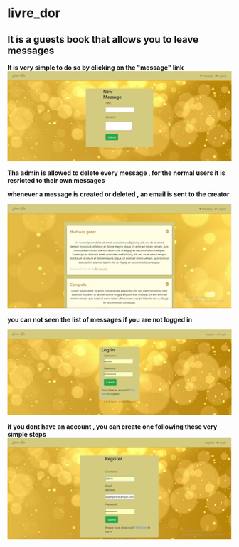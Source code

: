 # livre_dor

## It is a guests book that allows you to leave messages

**It is very simple to do so by clicking on the "message" link**
![Add AddMsgPage](https://github.com/ChNajib/livre_dor/blob/master/Capture2.PNG)

**Tha admin is allowed to delete every message , for the normal users it is resricted to their own messages**

**whenever a message is created or deleted , an email is sent to the creator**

![home HomePage](https://github.com/ChNajib/livre_dor/blob/master/Capture1.PNG)

**you can not seen the list of messages if you are not logged in**

![Login LoginPage](https://github.com/ChNajib/livre_dor/blob/master/Capture3.PNG)

**if you dont have an account , you can create one following these very simple steps**
![Reg RegisterPage](https://github.com/ChNajib/livre_dor/blob/master/Capture4.PNG)
